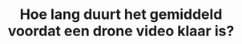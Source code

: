 ---
title: "Hoe lang duurt het gemiddeld voordat een drone video klaar is? "
slug: "hoe-lang-duurt-het-gemiddeld-voordat-een-drone-video-klaar-is"
draft: false
faq:
  question: "Hoe lang duurt het gemiddeld voordat een drone video klaar is? "
  answer: Gemiddeld is de doorlooptijd van een film 1 maand. Maar het is ook zeker
    mogelijk om producties in twee weken of zelfs één week te realiseren. Alles
    valt en staat bij goede communicatie en heldere afspraken. Indien je een
    spoedklus hebt, kan je altijd vrijblijvend bellen om te kijken of dit
    haalbaar is.
seo:
  noindex: true
---